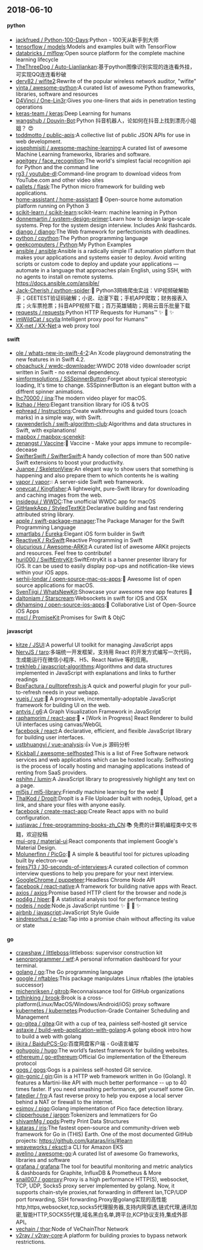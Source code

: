 ## 2018-06-10

#### python
* [jackfrued / Python-100-Days](https://github.com/jackfrued/Python-100-Days):Python - 100天从新手到大师
* [tensorflow / models](https://github.com/tensorflow/models):Models and examples built with TensorFlow
* [databricks / mlflow](https://github.com/databricks/mlflow):Open source platform for the complete machine learning lifecycle
* [TheThreeDog / Auto-Lianliankan](https://github.com/TheThreeDog/Auto-Lianliankan):基于python图像识别实现的连连看外挂，可实现QQ连连看秒破
* [derv82 / wifite2](https://github.com/derv82/wifite2):Rewrite of the popular wireless network auditor, "wifite"
* [vinta / awesome-python](https://github.com/vinta/awesome-python):A curated list of awesome Python frameworks, libraries, software and resources
* [D4Vinci / One-Lin3r](https://github.com/D4Vinci/One-Lin3r):Gives you one-liners that aids in penetration testing operations
* [keras-team / keras](https://github.com/keras-team/keras):Deep Learning for humans
* [wangshub / Douyin-Bot](https://github.com/wangshub/Douyin-Bot):Python 抖音机器人，论如何在抖音上找到漂亮小姐姐？
😍
* [toddmotto / public-apis](https://github.com/toddmotto/public-apis):A collective list of public JSON APIs for use in web development.
* [josephmisiti / awesome-machine-learning](https://github.com/josephmisiti/awesome-machine-learning):A curated list of awesome Machine Learning frameworks, libraries and software.
* [ageitgey / face_recognition](https://github.com/ageitgey/face_recognition):The world's simplest facial recognition api for Python and the command line
* [rg3 / youtube-dl](https://github.com/rg3/youtube-dl):Command-line program to download videos from YouTube.com and other video sites
* [pallets / flask](https://github.com/pallets/flask):The Python micro framework for building web applications.
* [home-assistant / home-assistant](https://github.com/home-assistant/home-assistant):🏡
Open-source home automation platform running on Python 3
* [scikit-learn / scikit-learn](https://github.com/scikit-learn/scikit-learn):scikit-learn: machine learning in Python
* [donnemartin / system-design-primer](https://github.com/donnemartin/system-design-primer):Learn how to design large-scale systems. Prep for the system design interview. Includes Anki flashcards.
* [django / django](https://github.com/django/django):The Web framework for perfectionists with deadlines.
* [python / cpython](https://github.com/python/cpython):The Python programming language
* [geekcomputers / Python](https://github.com/geekcomputers/Python):My Python Examples
* [ansible / ansible](https://github.com/ansible/ansible):Ansible is a radically simple IT automation platform that makes your applications and systems easier to deploy. Avoid writing scripts or custom code to deploy and update your applications — automate in a language that approaches plain English, using SSH, with no agents to install on remote systems. https://docs.ansible.com/ansible/
* [Jack-Cherish / python-spider](https://github.com/Jack-Cherish/python-spider):🌈
Python3网络爬虫实战：VIP视频破解助手；GEETEST验证码破解；小说、动漫下载；手机APP爬取；财务报表入库；火车票抢票；抖音APP视频下载；百万英雄辅助；网易云音乐批量下载
* [requests / requests](https://github.com/requests/requests):Python HTTP Requests for Humans™
✨
🍰
✨
* [imWildCat / scylla](https://github.com/imWildCat/scylla):Intelligent proxy pool for Humans™
* [XX-net / XX-Net](https://github.com/XX-net/XX-Net):a web proxy tool

#### swift
* [ole / whats-new-in-swift-4-2](https://github.com/ole/whats-new-in-swift-4-2):An Xcode playground demonstrating the new features in in Swift 4.2.
* [ohoachuck / wwdc-downloader](https://github.com/ohoachuck/wwdc-downloader):WWDC 2018 video downloader script written in Swift - no external dependency.
* [simformsolutions / SSSpinnerButton](https://github.com/simformsolutions/SSSpinnerButton):Forget about typical stereotypic loading, It's time to change. SSSpinnerButton is an elegant button with a diffrent spinner animations.
* [lhc70000 / iina](https://github.com/lhc70000/iina):The modern video player for macOS.
* [lkzhao / Hero](https://github.com/lkzhao/Hero):Elegant transition library for iOS & tvOS
* [ephread / Instructions](https://github.com/ephread/Instructions):Create walkthroughs and guided tours (coach marks) in a simple way, with Swift.
* [raywenderlich / swift-algorithm-club](https://github.com/raywenderlich/swift-algorithm-club):Algorithms and data structures in Swift, with explanations!
* [mapbox / mapbox-scenekit](https://github.com/mapbox/mapbox-scenekit):
* [zenangst / Vaccine](https://github.com/zenangst/Vaccine):💉
Vaccine - Make your apps immune to recompile-decease
* [SwifterSwift / SwifterSwift](https://github.com/SwifterSwift/SwifterSwift):A handy collection of more than 500 native Swift extensions to boost your productivity.
* [Juanpe / SkeletonView](https://github.com/Juanpe/SkeletonView):An elegant way to show users that something is happening and also prepare them to which contents he is waiting
* [vapor / vapor](https://github.com/vapor/vapor):💧
A server-side Swift web framework.
* [onevcat / Kingfisher](https://github.com/onevcat/Kingfisher):A lightweight, pure-Swift library for downloading and caching images from the web.
* [insidegui / WWDC](https://github.com/insidegui/WWDC):The unofficial WWDC app for macOS
* [GitHawkApp / StyledTextKit](https://github.com/GitHawkApp/StyledTextKit):Declarative building and fast rendering attributed string library.
* [apple / swift-package-manager](https://github.com/apple/swift-package-manager):The Package Manager for the Swift Programming Language
* [xmartlabs / Eureka](https://github.com/xmartlabs/Eureka):Elegant iOS form builder in Swift
* [ReactiveX / RxSwift](https://github.com/ReactiveX/RxSwift):Reactive Programming in Swift
* [olucurious / Awesome-ARKit](https://github.com/olucurious/Awesome-ARKit):A curated list of awesome ARKit projects and resources. Feel free to contribute!
* [huri000 / SwiftEntryKit](https://github.com/huri000/SwiftEntryKit):SwiftEntryKit is a banner presenter library for iOS. It can be used to easily display pop-ups and notification-like views within your iOS apps.
* [serhii-londar / open-source-mac-os-apps](https://github.com/serhii-londar/open-source-mac-os-apps):🚀
Awesome list of open source applications for macOS.
* [SvenTiigi / WhatsNewKit](https://github.com/SvenTiigi/WhatsNewKit):Showcase your awesome new app features
📱
* [daltoniam / Starscream](https://github.com/daltoniam/Starscream):Websockets in swift for iOS and OSX
* [dkhamsing / open-source-ios-apps](https://github.com/dkhamsing/open-source-ios-apps):📱
Collaborative List of Open-Source iOS Apps
* [mxcl / PromiseKit](https://github.com/mxcl/PromiseKit):Promises for Swift & ObjC

#### javascript
* [kitze / JSUI](https://github.com/kitze/JSUI):A powerful UI toolkit for managing JavaScript apps
* [NervJS / taro](https://github.com/NervJS/taro):多端统一开发框架，支持用 React 的开发方式编写一次代码，生成能运行在微信小程序、H5、React Native 等的应用。
* [trekhleb / javascript-algorithms](https://github.com/trekhleb/javascript-algorithms):Algorithms and data structures implemented in JavaScript with explanations and links to further readings
* [BoxFactura / pulltorefresh.js](https://github.com/BoxFactura/pulltorefresh.js):A quick and powerful plugin for your pull-to-refresh needs in your webapp.
* [vuejs / vue](https://github.com/vuejs/vue):🖖
A progressive, incrementally-adoptable JavaScript framework for building UI on the web.
* [antvis / g6](https://github.com/antvis/g6):A Graph Visualization Framework in JavaScript
* [raphamorim / react-ape](https://github.com/raphamorim/react-ape):🦍
• [Work in Progress] React Renderer to build UI interfaces using canvas/WebGL
* [facebook / react](https://github.com/facebook/react):A declarative, efficient, and flexible JavaScript library for building user interfaces.
* [ustbhuangyi / vue-analysis](https://github.com/ustbhuangyi/vue-analysis):👍
Vue.js 源码分析
* [Kickball / awesome-selfhosted](https://github.com/Kickball/awesome-selfhosted):This is a list of Free Software network services and web applications which can be hosted locally. Selfhosting is the process of locally hosting and managing applications instead of renting from SaaS providers.
* [pshihn / lumin](https://github.com/pshihn/lumin):A JavaScript library to progressively highlight any text on a page.
* [ml5js / ml5-library](https://github.com/ml5js/ml5-library):Friendly machine learning for the web!
🤖
* [ThalKod / DropIt](https://github.com/ThalKod/DropIt):DropIt is a File Uploader built with nodejs, Upload, get a link, and share your files with anyone easily.
* [facebook / create-react-app](https://github.com/facebook/create-react-app):Create React apps with no build configuration.
* [justjavac / free-programming-books-zh_CN](https://github.com/justjavac/free-programming-books-zh_CN):📚
免费的计算机编程类中文书籍，欢迎投稿
* [mui-org / material-ui](https://github.com/mui-org/material-ui):React components that implement Google's Material Design.
* [Molunerfinn / PicGo](https://github.com/Molunerfinn/PicGo):🚀
A simple & beautiful tool for pictures uploading built by electron-vue
* [fejes713 / 30-seconds-of-interviews](https://github.com/fejes713/30-seconds-of-interviews):A curated collection of common interview questions to help you prepare for your next interview.
* [GoogleChrome / puppeteer](https://github.com/GoogleChrome/puppeteer):Headless Chrome Node API
* [facebook / react-native](https://github.com/facebook/react-native):A framework for building native apps with React.
* [axios / axios](https://github.com/axios/axios):Promise based HTTP client for the browser and node.js
* [pod4g / hiper](https://github.com/pod4g/hiper):🚀
A statistical analysis tool for performance testing
* [nodejs / node](https://github.com/nodejs/node):Node.js JavaScript runtime
✨
🐢
🚀
✨
* [airbnb / javascript](https://github.com/airbnb/javascript):JavaScript Style Guide
* [sindresorhus / p-tap](https://github.com/sindresorhus/p-tap):Tap into a promise chain without affecting its value or state

#### go
* [crawshaw / littleboss](https://github.com/crawshaw/littleboss):littleboss: supervisor construction kit
* [senorprogrammer / wtf](https://github.com/senorprogrammer/wtf):A personal information dashboard for your terminal.
* [golang / go](https://github.com/golang/go):The Go programming language
* [google / nftables](https://github.com/google/nftables):This package manipulates Linux nftables (the iptables successor)
* [michenriksen / gitrob](https://github.com/michenriksen/gitrob):Reconnaissance tool for GitHub organizations
* [txthinking / brook](https://github.com/txthinking/brook):Brook is a cross-platform(Linux/MacOS/Windows/Android/iOS) proxy software
* [kubernetes / kubernetes](https://github.com/kubernetes/kubernetes):Production-Grade Container Scheduling and Management
* [go-gitea / gitea](https://github.com/go-gitea/gitea):Git with a cup of tea, painless self-hosted git service
* [astaxie / build-web-application-with-golang](https://github.com/astaxie/build-web-application-with-golang):A golang ebook intro how to build a web with golang
* [iikira / BaiduPCS-Go](https://github.com/iikira/BaiduPCS-Go):百度网盘客户端 - Go语言编写
* [gohugoio / hugo](https://github.com/gohugoio/hugo):The world’s fastest framework for building websites.
* [ethereum / go-ethereum](https://github.com/ethereum/go-ethereum):Official Go implementation of the Ethereum protocol
* [gogs / gogs](https://github.com/gogs/gogs):Gogs is a painless self-hosted Git service.
* [gin-gonic / gin](https://github.com/gin-gonic/gin):Gin is a HTTP web framework written in Go (Golang). It features a Martini-like API with much better performance -- up to 40 times faster. If you need smashing performance, get yourself some Gin.
* [fatedier / frp](https://github.com/fatedier/frp):A fast reverse proxy to help you expose a local server behind a NAT or firewall to the internet.
* [esimov / pigo](https://github.com/esimov/pigo):Golang implementation of Pico face detection library.
* [clipperhouse / jargon](https://github.com/clipperhouse/jargon):Tokenizers and lemmatizers for Go
* [shivamMg / ppds](https://github.com/shivamMg/ppds):Pretty Print Data Structures
* [kataras / iris](https://github.com/kataras/iris):The fastest open-source and community-driven web framework for Go in (THIS) Earth. One of the most documented GitHub projects: https://github.com/kataras/iris/#learn
* [weaveworks / eksctl](https://github.com/weaveworks/eksctl):a CLI for Amazon EKS
* [avelino / awesome-go](https://github.com/avelino/awesome-go):A curated list of awesome Go frameworks, libraries and software
* [grafana / grafana](https://github.com/grafana/grafana):The tool for beautiful monitoring and metric analytics & dashboards for Graphite, InfluxDB & Prometheus & More
* [snail007 / goproxy](https://github.com/snail007/goproxy):Proxy is a high performance HTTP(S), websocket, TCP, UDP, Socks5 proxy server implemented by golang. Now, it supports chain-style proxies,nat forwarding in different lan,TCP/UDP port forwarding, SSH forwarding.Proxy是golang实现的高性能http,https,websocket,tcp,socks5代理服务器,支持内网穿透,链式代理,通讯加密,智能HTTP,SOCKS5代理,域名黑白名单,跨平台,KCP协议支持,集成外部API。
* [vechain / thor](https://github.com/vechain/thor):Node of VeChainThor Network
* [v2ray / v2ray-core](https://github.com/v2ray/v2ray-core):A platform for building proxies to bypass network restrictions.
